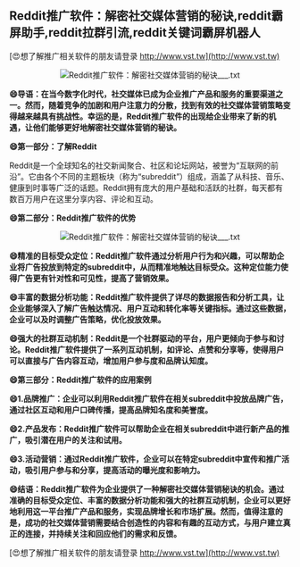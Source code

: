 ## **Reddit推广软件：解密社交媒体营销的秘诀,reddit霸屏助手,reddit拉群引流,reddit关键词霸屏机器人**

[😍想了解推广相关软件的朋友请登录 http://www.vst.tw](http://www.vst.tw)

 <center><img src="https://vst.tw/MP4/tuiguang/png/6.png" alt="Reddit推广软件：解密社交媒体营销的秘诀___.txt"></center>

**😄导语：在当今数字化时代，社交媒体已成为企业推广产品和服务的重要渠道之一。然而，随着竞争的加剧和用户注意力的分散，找到有效的社交媒体营销策略变得越来越具有挑战性。幸运的是，Reddit推广软件的出现给企业带来了新的机遇，让他们能够更好地解密社交媒体营销的秘诀。**

**😄第一部分：了解Reddit**

Reddit是一个全球知名的社交新闻聚合、社区和论坛网站，被誉为“互联网的前沿”。它由各个不同的主题板块（称为“subreddit”）组成，涵盖了从科技、音乐、健康到时事等广泛的话题。Reddit拥有庞大的用户基础和活跃的社群，每天都有数百万用户在这里分享内容、评论和互动。

**😄第二部分：Reddit推广软件的优势**

 <center><img src="https://vst.tw/MP4/tuiguang/png/5.png" alt="Reddit推广软件：解密社交媒体营销的秘诀___.txt"></center>

**😄精准的目标受众定位：Reddit推广软件通过分析用户行为和兴趣，可以帮助企业将广告投放到特定的subreddit中，从而精准地触达目标受众。这种定位能力使得广告更有针对性和可见性，提高了营销效果。**

**😄丰富的数据分析功能：Reddit推广软件提供了详尽的数据报告和分析工具，让企业能够深入了解广告触达情况、用户互动和转化率等关键指标。通过这些数据，企业可以及时调整广告策略，优化投放效果。**

**😄强大的社群互动机制：Reddit是一个社群驱动的平台，用户更倾向于参与和讨论。Reddit推广软件提供了一系列互动机制，如评论、点赞和分享等，使得用户可以直接与广告内容互动，增加用户参与度和品牌认知度。**

**😄第三部分：Reddit推广软件的应用案例**

**😄1.品牌推广：企业可以利用Reddit推广软件在相关subreddit中投放品牌广告，通过社区互动和用户口碑传播，提高品牌知名度和美誉度。**

**😄2.产品发布：Reddit推广软件可以帮助企业在相关subreddit中进行新产品的推广，吸引潜在用户的关注和试用。**

**😄3.活动营销：通过Reddit推广软件，企业可以在特定subreddit中宣传和推广活动，吸引用户参与和分享，提高活动的曝光度和影响力。**

**😄结语：Reddit推广软件为企业提供了一种解密社交媒体营销秘诀的机会。通过准确的目标受众定位、丰富的数据分析功能和强大的社群互动机制，企业可以更好地利用这一平台推广产品和服务，实现品牌增长和市场扩展。然而，值得注意的是，成功的社交媒体营销需要结合创造性的内容和有趣的互动方式，与用户建立真正的连接，并持续关注和回应他们的需求和反馈。**

[😍想了解推广相关软件的朋友请登录 http://www.vst.tw](http://www.vst.tw)




